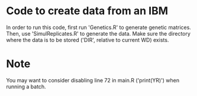 # Code to create data from an IBM

In order to run this code, first run 'Genetics.R' to generate genetic matrices. Then, use 'SimulReplicates.R' to generate the data. Make sure the directory where the data is to be stored ('DIR', relative to current WD) exists. 

# Note
You may want to consider disabling line 72 in main.R ('print(YR)') when running a batch.
